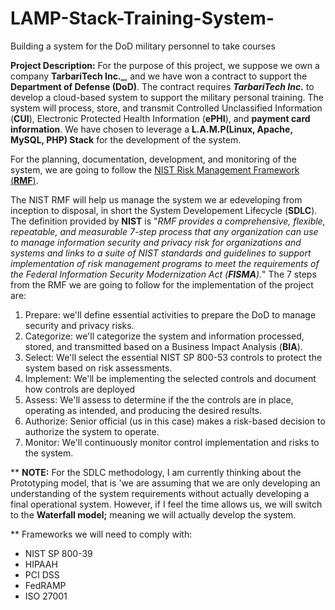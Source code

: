 # LAMP-Stack-Training-System-
Building a system for the DoD military personnel to take courses

**Project Description:** For the purpose of this project, we suppose we own a company **TarbariTech Inc._**, and we have won a contract to support the **Department of Defense (DoD)**. The contract requires **_TarbariTech Inc._** to develop a cloud-based system to support the military personal training. The system will process, store, and transmit Controlled Unclassified Information (**CUI**), Electronic Protected Health Information (**ePHI**), and **payment card information**. We have chosen to leverage a **L.A.M.P(Linux, Apache, MySQL, PHP) Stack** for the development of the system.

For the planning, documentation, development, and monitoring of the system, we are going to follow the [NIST Risk Management Framework (**RMF**)](https://nvlpubs.nist.gov/nistpubs/SpecialPublications/NIST.SP.800-37r2.pdf).

The NIST RMF will help us manage the system we ar edeveloping from inception to disposal, in short the System Developement Lifecycle (**SDLC**). The definition provided by **NIST** is "_RMF provides a comprehensive, flexible, repeatable, and measurable 7-step process that any organization can use to manage information security and privacy risk for organizations and systems and links to a suite of NIST standards and guidelines to support implementation of risk management programs to meet the requirements of the Federal Information Security Modernization Act (**FISMA**)._"
The 7 steps from the RMF we are going to follow for the implementation of the project are: 
1. Prepare: we'll define essential activities to prepare the DoD to manage security and privacy risks.
2. Categorize: we'll categorize the system and information processed, stored, and transmitted based on a Business Impact Analysis (**BIA**).
3. Select: We'll select the essential NIST SP 800-53 controls to protect the system based on risk assessments.
4. Implement: We'll be implementing the selected controls and document how controls are deployed
5. Assess: We'll assess to determine if the the controls are in place, operating as intended, and producing the desired results.
6. Authorize: Senior official (us in this case) makes a risk-based decision to authorize the system to operate.
7. Monitor: We'll continuously monitor control implementation and risks to the system.

** **NOTE:** For the SDLC methodology, I am currently thinking about the Prototyping model, that is 'we are assuming that we are only developing an understanding of the system requirements without actually developing a final operational system. However, if I feel the time allows us, we will switch to the **Waterfall model;** meaning we will actually develop the system. 

** Frameworks we will need to comply with:
- NIST SP  800-39
- HIPAAH
- PCI DSS
- FedRAMP
- ISO 27001
